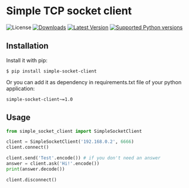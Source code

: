# Simple TCP socket client

![License](https://img.shields.io/badge/License-BSD%203--Clause-green)
[![Downloads](https://img.shields.io/pypi/dm/simple-socket-client.svg?color=orange)](https://pypi.python.org/pypi/simple-socket-client)
[![Latest Version](https://img.shields.io/pypi/v/simple-socket-client.svg)](https://pypi.python.org/pypi/simple-socket-client)
[![Supported Python versions](https://img.shields.io/pypi/pyversions/simple-socket-client.svg)](https://pypi.python.org/pypi/simple-socket-client)

## Installation

Install it with pip:

```shell
$ pip install simple-socket-client
```

Or you can add it as dependency in requirements.txt file of your python application:

```
simple-socket-client~=1.0
```

## Usage

```python
from simple_socket_client import SimpleSocketClient

client = SimpleSocketClient('192.168.0.2', 6666)
client.connect()

client.send('Test'.encode()) # if you don't need an answer
answer = client.ask('Hi!'.encode())
print(answer.decode())

client.disconnect()
```

